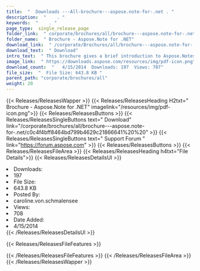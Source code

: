 ```yaml
---
title:  "  Downloads ---All-brochure---aspose.note-for-.net . " 
description:  "    . " 
keywords:  "    . " 
page_type:  single_release_page
folder_link:  " corporate/brochures/all/brochure---aspose.note-for-.net/"
folder_name:  " Brochure - Aspose.Note for .NET"
download_link:  " /corporate/Brochures/all/brochure---aspose.note-for-.net/c0c4f4bff8464bd799b4629c21866641"
download_text:  " Download"
intro_text:  " This brochure gives a brief introduction to Aspose.Notes and its features.Last u..."
image_link:  " https://downloads.aspose.com/resources/img/pdf-icon.png"
download_count:  "   4/15/2014  Downloads: 197  Views: 707"
file_size:  "  File Size: 643.8 KB "
parent_path: "corporate/brochures/all"
weight: 20 
---
```


{{< Releases/ReleasesWapper >}}
  {{< Releases/ReleasesHeading H2txt=" Brochure - Aspose.Note for .NET" imagelink="/resources/img/pdf-icon.png">}}
  {{< Releases/ReleasesButtons >}}
    {{< Releases/ReleasesSingleButtons text=" Download" link="/corporate/brochures/all/brochure---aspose.note-for-.net/c0c4f4bff8464bd799b4629c21866641%20%20" >}}
    {{< Releases/ReleasesSingleButtons text=" Support Forum " link="https://forum.aspose.com" >}}
  {{< Releases/ReleasesButtons >}}
  {{< Releases/ReleasesFileArea >}}
    {{< Releases/ReleasesHeading h4txt="File Details">}}
    {{< Releases/ReleasesDetailsUl >}}
             <li>Downloads:</li><li>197</li><li>File Size:</li><li>643.8 KB</li><li>Posted By:</li><li>caroline.von.schmalensee</li><li>Views:</li><li>708</li><li>Date Added:</li><li>4/15/2014</li>
    {{< /Releases/ReleasesDetailsUl >}}

  {{< Releases/ReleasesFileFeatures >}}
      
  {{< /Releases/ReleasesFileFeatures >}}
 {{< /Releases/ReleasesFileArea >}}
{{< /Releases/ReleasesWapper >}}


